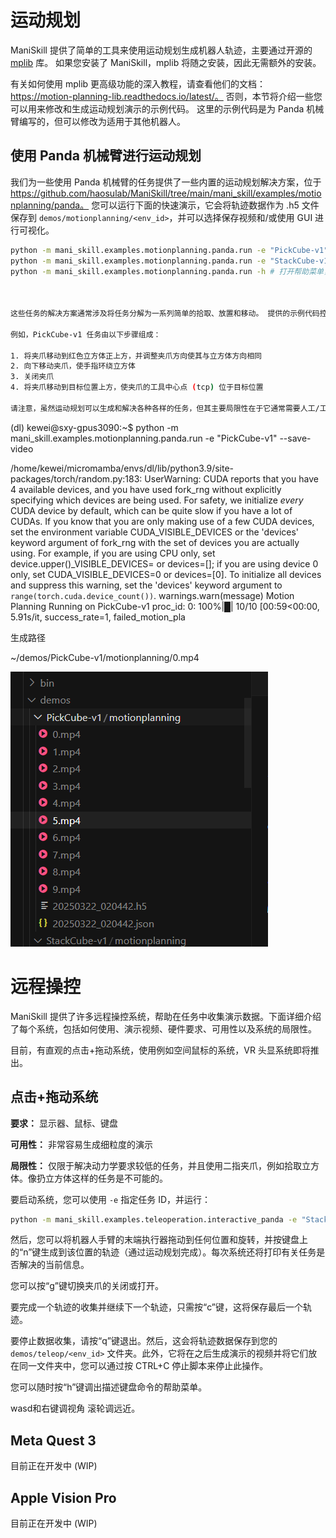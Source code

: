 # 运动规划

ManiSkill 提供了简单的工具来使用运动规划生成机器人轨迹，主要通过开源的 [mplib](https://github.com/haosulab/MPlib) 库。 如果您安装了 ManiSkill，mplib 将随之安装，因此无需额外的安装。

有关如何使用 mplib 更高级功能的深入教程，请查看他们的文档：https://motion-planning-lib.readthedocs.io/latest/。 否则，本节将介绍一些您可以用来修改和生成运动规划演示的示例代码。 这里的示例代码是为 Panda 机械臂编写的，但可以修改为适用于其他机器人。

## 使用 Panda 机械臂进行运动规划

我们为一些使用 Panda 机械臂的任务提供了一些内置的运动规划解决方案，位于 https://github.com/haosulab/ManiSkill/tree/main/mani_skill/examples/motionplanning/panda。 您可以运行下面的快速演示，它会将轨迹数据作为 .h5 文件保存到 `demos/motionplanning/<env_id>`，并可以选择保存视频和/或使用 GUI 进行可视化。

```bash
python -m mani_skill.examples.motionplanning.panda.run -e "PickCube-v1" --save-video # 以无头模式运行，仅保存视频
python -m mani_skill.examples.motionplanning.panda.run -e "StackCube-v1" --vis # 打开 GUI
python -m mani_skill.examples.motionplanning.panda.run -h # 打开帮助菜单，并显示哪些任务有解决方案



这些任务的解决方案通常涉及将任务分解为一系列简单的拾取、放置和移动。 提供的示例代码控制 Panda 机械臂的末端执行器移动到其工作空间中的任何姿势，以及抓取/释放。

例如，PickCube-v1 任务由以下步骤组成：

1. 将夹爪移动到红色立方体正上方，并调整夹爪方向使其与立方体方向相同
2. 向下移动夹爪，使手指环绕立方体
3. 关闭夹爪
4. 将夹爪移动到目标位置上方，使夹爪的工具中心点 (tcp) 位于目标位置

请注意，虽然运动规划可以生成和解决各种各样的任务，但其主要局限性在于它通常需要人工/工程师进行调整和编写，并且无法为更动态的任务生成解决方案。
```

(dl) kewei@sxy-gpus3090:~$ python -m mani_skill.examples.motionplanning.panda.run -e "PickCube-v1" --save-video

/home/kewei/micromamba/envs/dl/lib/python3.9/site-packages/torch/random.py:183: UserWarning: CUDA reports that you have 4 available devices, and you have used fork_rng without explicitly specifying which devices are being used. For safety, we initialize *every* CUDA device by default, which can be quite slow if you have a lot of CUDAs. If you know that you are only making use of a few CUDA devices, set the environment variable CUDA_VISIBLE_DEVICES or the 'devices' keyword argument of fork_rng with the set of devices you are actually using. For example, if you are using CPU only, set device.upper()_VISIBLE_DEVICES= or devices=[]; if you are using device 0 only, set CUDA_VISIBLE_DEVICES=0 or devices=[0].  To initialize all devices and suppress this warning, set the 'devices' keyword argument to `range(torch.cuda.device_count())`.
  warnings.warn(message)
Motion Planning Running on PickCube-v1
proc_id: 0: 100%|█| 10/10 [00:59<00:00,  5.91s/it, success_rate=1, failed_motion_pla

生成路径

~/demos/PickCube-v1/motionplanning/0.mp4

![](assets/2025-03-22-10-14-44-image.png)

# 远程操控

ManiSkill 提供了许多远程操控系统，帮助在任务中收集演示数据。下面详细介绍了每个系统，包括如何使用、演示视频、硬件要求、可用性以及系统的局限性。

目前，有直观的点击+拖动系统，使用例如空间鼠标的系统，VR 头显系统即将推出。

## 点击+拖动系统

**要求：** 显示器、鼠标、键盘

**可用性：** 非常容易生成细粒度的演示

**局限性：** 仅限于解决动力学要求较低的任务，并且使用二指夹爪，例如拾取立方体。像扔立方体这样的任务是不可能的。

要启动系统，您可以使用 `-e` 指定任务 ID，并运行：

```bash
python -m mani_skill.examples.teleoperation.interactive_panda -e "StackCube-v1"
```

然后，您可以将机器人手臂的末端执行器拖动到任何位置和旋转，并按键盘上的“n”键生成到该位置的轨迹（通过运动规划完成）。每次系统还将打印有关任务是否解决的当前信息。

您可以按“g”键切换夹爪的关闭或打开。

要完成一个轨迹的收集并继续下一个轨迹，只需按“c”键，这将保存最后一个轨迹。

要停止数据收集，请按“q”键退出。然后，这会将轨迹数据保存到您的 `demos/teleop/<env_id>` 文件夹。此外，它将在之后生成演示的视频并将它们放在同一文件夹中，您可以通过按 CTRL+C 停止脚本来停止此操作。

您可以随时按“h”键调出描述键盘命令的帮助菜单。

wasd和右键调视角 滚轮调远近。

## Meta Quest 3

目前正在开发中 (WIP)

## Apple Vision Pro

目前正在开发中 (WIP)
